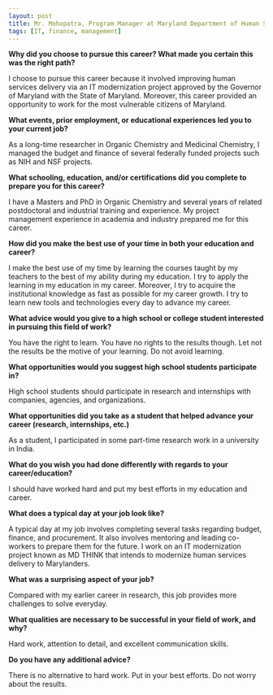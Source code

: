 ```yaml
---
layout: post
title: Mr. Mohopatra, Program Manager at Maryland Department of Human Services
tags: [IT, finance, management]
---
```


**Why did you choose to pursue this career?  What made you certain this was the right path?**

I choose to pursue this career because it involved improving human services delivery via an IT modernization project approved by the Governor of Maryland with the State of Maryland. Moreover, this career provided an opportunity to work for the most vulnerable citizens of Maryland.

**What events, prior employment, or educational experiences led you to your current job?**

As a long-time researcher in Organic Chemistry and Medicinal Chemistry, I managed the budget and finance of several federally funded projects such as NIH and NSF projects.

**What schooling, education, and/or certifications did you complete to prepare you for this career?**

I have a Masters and PhD in Organic Chemistry and several years of related postdoctoral and industrial training and experience. My project management experience in academia and industry prepared me for this career.

**How did you make the best use of your time in both your education and career?**

I make the best use of my time by learning the courses taught by my teachers to the best of my ability during my education. I try to apply the learning in my education in my career. Moreover, I try to acquire the institutional knowledge as fast as possible for my career growth. I try to learn new tools and technologies every day to advance my career.

**What advice would you give to a high school or college student interested in pursuing this field of work?**

You have the right to learn. You have no rights to the results though. Let not the results be the motive of your learning. Do not avoid learning.

**What opportunities would you suggest high school students participate in?**

High school students should participate in research and internships with companies, agencies, and organizations.

**What opportunities did you take as a student that helped advance your career (research, internships, etc.)**

As a student, I participated in some part-time research work in a university in India.

**What do you wish you had done differently with regards to your career/education?**

I should have worked hard and put my best efforts in my education and career.

**What does a typical day at your job look like?**

A typical day at my job involves completing several tasks regarding budget, finance, and procurement. It also involves mentoring and leading co-workers to prepare them for the future. I work on an IT modernization project known as MD THINK that intends to modernize human services delivery to Marylanders.

**What was a surprising aspect of your job?**

Compared with my earlier career in research, this job provides more challenges to solve everyday.

**What qualities are necessary to be successful in your field of work, and why?**

Hard work, attention to detail, and excellent communication skills.

**Do you have any additional advice?**

There is no alternative to hard work. Put in your best efforts. Do not worry about the results.
